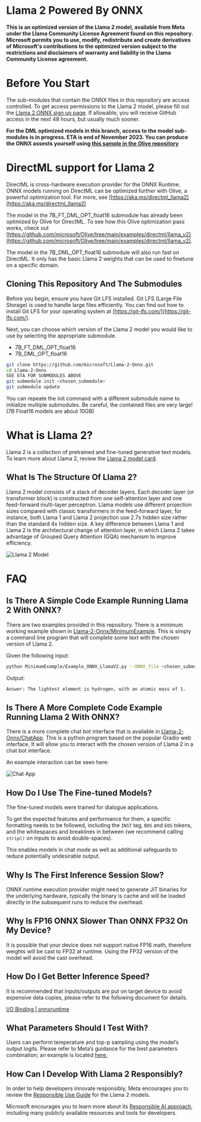 # **Llama 2 Powered By ONNX**

**This is an optimized version of the Llama 2 model, available from Meta under the Llama Community License Agreement found on this repository. Microsoft permits you to use, modify, redistribute and create derivatives of Microsoft's contributions to the optimized version subject to the restrictions and disclaimers of warranty and liability in the Llama Community License agreement.**

# **Before You Start**
The sub-modules that contain the ONNX files in this repository are access controlled.
To get access permissions to the Llama 2 model, please fill out the [Llama 2 ONNX sign up page](https://github.com/llama2-onnx/signup). If allowable, you will receive GitHub access in the next 48 hours, but usually much sooner.

**For the DML optimized models in this branch, access to the model sub-modules is in progress. ETA is end of November 2023. You can produce the ONNX assests yourself using [this sample in the Olive repository](https://github.com/microsoft/Olive/tree/main/examples/directml/llama_v2)**

# **DirectML support for Llama 2**
DirectML is cross-hardware execution provider for the ONNX Runtime. ONNX models running on DirectML can be optimized further with Olive, a powerful optimization tool. For more, see
[https://aka.ms/directml_llama2](https://aka.ms/directml_llama2)

The model in the 7B_FT_DML_OPT_float16 submodule has already been optimized by Olive for DirectML. To see how this Olive optimization pass works, check out [https://github.com/microsoft/Olive/tree/main/examples/directml/llama_v2](https://github.com/microsoft/Olive/tree/main/examples/directml/llama_v2).

The model in the 7B_DML_OPT_float16 submodule will also run fast on DirectML. It only has the basic Llama 2 weights that can be used to finetune on a specific domain.

## **Cloning This Repository And The Submodules**
Before you begin, ensure you have Git LFS installed. Git LFS (Large File Storage) is used to handle large files efficiently. You can find out how to install Git LFS for your operating system at [https://git-lfs.com/](https://git-lfs.com/). 

Next, you can choose which version of the Llama 2 model you would like to use by selecting the appropriate submodule.
* 7B_FT_DML_OPT_float16
* 7B_DML_OPT_float16
``` bash
git clone https://github.com/microsoft/Llama-2-Onnx.git
cd Llama-2-Onnx
SEE ETA FOR SUBMODULES ABOVE
git submodule init <chosen_submodule> 
git submodule update
```
You can repeate the init command with a different submodule name to initialize multiple submodules. Be careful, the contained files are very large! (7B Float16 models are about 10GB)

# **What is Llama 2?**
Llama 2 is a collection of pretrained and fine-tuned generative text models. To learn more about Llama 2, review the [Llama 2 model card](https://github.com/microsoft/Llama-2-Onnx/blob/main/MODEL-CARD-META-LLAMA-2.md).

## **What Is The Structure Of Llama 2?**
Llama 2 model consists of a stack of decoder layers. Each decoder layer (or transformer block) is constructed from one self-attention layer and one feed-forward multi-layer perceptron. Llama models use different projection sizes compared with classic transformers in the feed-forward layer, for instance, both Llama 1 and Llama 2 projection use 2.7x hidden size rather than the standard 4x hidden size. A key difference between Llama 1 and Llama 2 is the architectural change of attention layer, in which Llama 2 takes advantage of Grouped Query Attention (GQA) mechanism to improve efficiency.

![Llama 2 Model](Images/Llama2Model.png)


# **FAQ**
## **Is There A Simple Code Example Running Llama 2 With ONNX?**
There are two examples provided in this repository. There is a minimum working example shown in [Llama-2-Onnx/MinimumExample](https://github.com/microsoft/Llama-2-Onnx/blob/main/MinimumExample/Example.md). This is simply a command line program that will complete some text with the chosen version of Llama 2.

Given the following input:

<!-- Section of bash code -->
``` bash
python MinimumExample/Example_ONNX_LlamaV2.py --ONNX_file <chosen_submodule>/ONNX/decoder_model_merged/decoder_model_merged.onnx --TokenizerPath tokenizer.model --prompt "What is the lightest element?"
```
Output:
```bash
Answer: The lightest element is hydrogen, with an atomic mass of 1.
```

## **Is There A More Complete Code Example Running Llama 2 With ONNX?**
There is a more complete chat bot interface that is available in [Llama-2-Onnx/ChatApp](https://github.com/microsoft/Llama-2-Onnx/blob/main/ChatApp/ChatApp.md). This is a python program based on the popular Gradio web interface. It will allow you to interact with the chosen version of Llama 2 in a chat bot interface. 

An example interaction can be seen here:

![Chat App](Images/ChatAppExample.png)

## **How Do I Use The Fine-tuned Models?**
The fine-tuned models were trained for dialogue applications.

To get the expected features and performance for them, a specific formatting needs to be followed, including the `INST` tag, `BOS` and `EOS` tokens, and the whitespaces and breaklines in between (we recommend calling `strip()` on inputs to avoid double-spaces).

This enables models in chat mode as well as additional safeguards  to reduce potentially undesirable output.
 

## **Why Is The First Inference Session Slow?** 
ONNX runtime execution provider might need to generate JIT binaries for the underlying hardware, typically the binary is cache and will be loaded directly in the subsequent runs to reduce the overhead. 

 

## **Why Is FP16 ONNX Slower Than ONNX FP32 On My Device?** 
It is possible that your device does not support native FP16 math, therefore weights will be cast to FP32 at runtime. Using the FP32 version of the model will avoid the cast overhead.

 

## **How Do I Get Better Inference Speed?** 
It is recommended that inputs/outputs are put on target device to avoid expensive data copies, please refer to the following document for details.  

[I/O Binding | onnxruntime](https://onnxruntime.ai/docs/performance/tune-performance/iobinding.html) 


## **What Parameters Should I Test With?** 
Users can perform temperature and top-p sampling using the model’s output logits. Please refer to Meta’s guidance for the best parameters combination; an example is located [here.](https://github.com/facebookresearch/llama/)


## **How Can I Develop With Llama 2 Responsibly?**
In order to help developers innovate responsibly, Meta encourages you to review the [Responsible Use Guide](https://ai.meta.com/llama/responsible-use-guide/) for the Llama 2 models.

Microsoft encourages you to learn more about its [Responsible AI approach](https://aka.ms/rai), including many publicly available resources and tools for developers.
